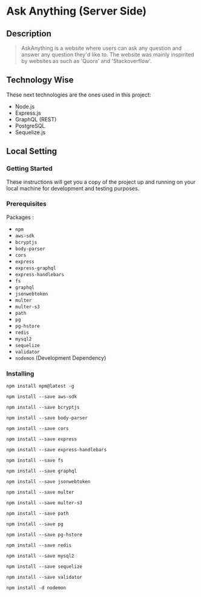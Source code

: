 # Ask Anything (Server Side)
## Description 
> AskAnything is a website where users can ask any question and answer any question they'd like to.
The website was mainly inspirited by websites as such as 'Quora' and 'Stackoverflow'.
## Technology Wise
These next technologies are the ones used in this project:
* Node.js
* Express.js
* GraphQL (REST)
* PostgreSQL
* Sequelize.js
## Local Setting
### Getting Started
These instructions will get you a copy of the project up and running on your local machine for development and testing purposes.
### Prerequisites
Packages :
* `npm`
* `aws-sdk`
* `bcryptjs`
* `body-parser`
* `cors`
* `express`
* `express-graphql`
* `express-handlebars`
* `fs`
* `graphql`
* `jsonwebtoken`
* `multer`
* `multer-s3`
* `path`
* `pg`
* `pg-hstore`
* `redis`
* `mysql2`
* `sequelize`
* `validator`
* `nodemon` (Development Dependency)
### Installing
```
npm install npm@latest -g

npm install --save aws-sdk 

npm install --save bcryptjs

npm install --save body-parser

npm install --save cors

npm install --save express

npm install --save express-handlebars 

npm install --save fs 

npm install --save graphql

npm install --save jsonwebtoken 

npm install --save multer

npm install --save multer-s3

npm install --save path

npm install --save pg

npm install --save pg-hstore

npm install --save redis

npm install --save mysql2

npm install --save sequelize

npm install --save validator

npm install -d nodemon

```

